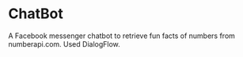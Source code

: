 # ChatBot
A Facebook messenger chatbot to retrieve fun facts of numbers from numberapi.com. Used DialogFlow. 
